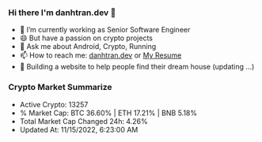 ### Hi there I'm danhtran.dev 👋

- 🔭 I’m currently working as Senior Software Engineer
- 😄 But have a passion on crypto projects
- 💬 Ask me about Android, Crypto, Running 
- 📫 How to reach me: <a href="https://danhtran.dev" target="_blank">danhtran.dev</a> or <a href="Dan-Resume.pdf" target="_blank">My Resume</a>
- 🌱 Building a website to help people find their dream house (updating ...)

### Crypto Market Summarize
- Active Crypto: 13257
- % Market Cap: BTC 36.60% | ETH 17.21% | BNB 5.18%
- Total Market Cap Changed 24h: 4.26%
- Updated At: 11/15/2022, 6:23:00 AM
